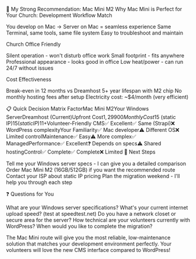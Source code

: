 🎯 My Strong Recommendation: Mac Mini M2
Why Mac Mini is Perfect for Your Church:
Development Workflow Match

You develop on Mac → Server on Mac = seamless experience
Same Terminal, same tools, same file system
Easy to troubleshoot and maintain

Church Office Friendly

Silent operation - won't disturb office work
Small footprint - fits anywhere
Professional appearance - looks good in office
Low heat/power - can run 24/7 without issues

Cost Effectiveness

Break-even in 12 months vs Dreamhost
5+ year lifespan with M2 chip
No monthly hosting fees after setup
Electricity cost: ~$4/month (very efficient)

📋 Quick Decision Matrix
FactorMac Mini M2Your Windows ServerDreamhost (Current)Upfront Cost$1,299$0$0Monthly Cost$15 (static IP)$15 (static IP)$11+Volunteer-Friendly CMS✅ Excellent✅ Same (Strapi)❌ WordPress complexityYour Familiarity✅ Mac developer⚠️ Different OS❌ Limited controlMaintenance✅ Easy⚠️ More complex✅ ManagedPerformance✅ Excellent❓ Depends on specs⚠️ Shared hostingControl✅ Complete✅ Complete❌ Limited
🚀 Next Steps

Tell me your Windows server specs - I can give you a detailed comparison
Order Mac Mini M2 (16GB/512GB) if you want the recommended route
Contact your ISP about static IP pricing
Plan the migration weekend - I'll help you through each step

❓ Questions for You

What are your Windows server specifications?
What's your current internet upload speed? (test at speedtest.net)
Do you have a network closet or secure area for the server?
How technical are your volunteers currently with WordPress?
When would you like to complete the migration?

The Mac Mini route will give you the most reliable, low-maintenance solution that matches your development environment perfectly. Your volunteers will love the new CMS interface compared to WordPress!